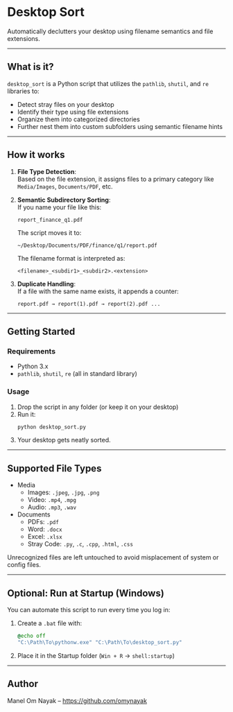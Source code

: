 # Desktop Sort

Automatically declutters your desktop using filename semantics and file extensions.

---

## What is it?

`desktop_sort` is a Python script that utilizes the `pathlib`, `shutil`, and `re` libraries to:

- Detect stray files on your desktop
- Identify their type using file extensions
- Organize them into categorized directories
- Further nest them into custom subfolders using semantic filename hints

---

## How it works

1. **File Type Detection**:  
   Based on the file extension, it assigns files to a primary category like `Media/Images`, `Documents/PDF`, etc.

2. **Semantic Subdirectory Sorting**:  
   If you name your file like this:
   ```
   report_finance_q1.pdf
   ```
   The script moves it to:
   ```
   ~/Desktop/Documents/PDF/finance/q1/report.pdf
   ```

   The filename format is interpreted as:  
   ```
   <filename>_<subdir1>_<subdir2>.<extension>
   ```

3. **Duplicate Handling**:  
   If a file with the same name exists, it appends a counter:
   ```
   report.pdf → report(1).pdf → report(2).pdf ...
   ```

---

## Getting Started

### Requirements

- Python 3.x  
- `pathlib`, `shutil`, `re` (all in standard library)

### Usage

1. Drop the script in any folder (or keep it on your desktop)
2. Run it:
   ```bash
   python desktop_sort.py
   ```
3. Your desktop gets neatly sorted.

---

## Supported File Types

- Media
  - Images: `.jpeg`, `.jpg`, `.png`
  - Video: `.mp4`, `.mpg`
  - Audio: `.mp3`, `.wav`
- Documents
  - PDFs: `.pdf`
  - Word: `.docx`
  - Excel: `.xlsx`
  - Stray Code: `.py`, `.c`, `.cpp`, `.html`, `.css`

Unrecognized files are left untouched to avoid misplacement of system or config files.

---

## Optional: Run at Startup (Windows)

You can automate this script to run every time you log in:

1. Create a `.bat` file with:
   ```bat
   @echo off
   "C:\Path\To\pythonw.exe" "C:\Path\To\desktop_sort.py"
   ```

2. Place it in the Startup folder (`Win + R` → `shell:startup`)

---

## Author

Manel Om Nayak – https://github.com/omynayak
